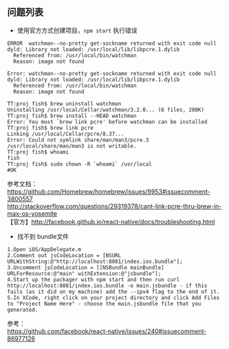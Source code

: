 ## 问题列表
+ 使用官方方式创建项目，<code>npm start</code> 执行错误

```shell
ERROR  watchman--no-pretty get-sockname returned with exit code null dyld: Library not loaded: /usr/local/lib/libpcre.1.dylib
  Referenced from: /usr/local/bin/watchman
  Reason: image not found

Error: watchman--no-pretty get-sockname returned with exit code null dyld: Library not loaded: /usr/local/lib/libpcre.1.dylib
  Referenced from: /usr/local/bin/watchman
  Reason: image not found
```

```shell
TT:proj fish$ brew uninstall watchman
Uninstalling /usr/local/Cellar/watchman/3.2.0... (6 files, 200K)
TT:proj fish$ brew install --HEAD watchman
Error: You must `brew link pcre' before watchman can be installed
TT:proj fish$ brew link pcre
Linking /usr/local/Cellar/pcre/8.37...
Error: Could not symlink share/man/man3/pcre.3
/usr/local/share/man/man3 is not writable.
TT:proj fish$ whoami
fish
TT:proj fish$ sudo chown -R `whoami` /usr/local
#OK
```
参考文档：  
https://github.com/Homebrew/homebrew/issues/9953#issuecomment-3800557  
http://stackoverflow.com/questions/29319378/cant-link-pcre-thru-brew-in-max-os-yosemite  
【官方】http://facebook.github.io/react-native/docs/troubleshooting.html  

+ 找不到 bundle文件

```shell
1.Open iOS/AppDelegate.m
2.Comment out jsCodeLocation = [NSURL URLWithString:@"http://localhost:8081/index.ios.bundle"];
3.Uncomment jsCodeLocation = [[NSBundle mainBundle] URLForResource:@"main" withExtension:@"jsbundle"];
4.Start up the packager with npm start and then run curl http://localhost:8081/index.ios.bundle -o main.jsbundle - if this fails (as it did on my machine) add the --ipv4 flag to the end of it.
5.In XCode, right click on your project directory and click Add Files to "Project Name Here" - choose the main.jsbundle file that you generated.
````

参考：    
https://github.com/facebook/react-native/issues/240#issuecomment-86977126    
  
  
  
  
  
